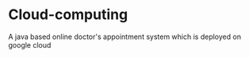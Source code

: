 # Cloud-computing
A java based online doctor's appointment system which is deployed on google cloud

